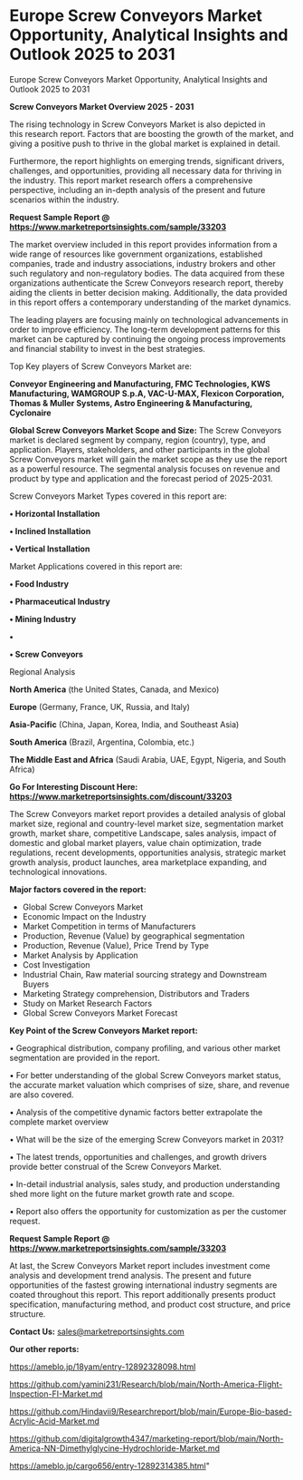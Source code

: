 # Europe Screw Conveyors Market Opportunity, Analytical Insights and Outlook 2025 to 2031
 Europe Screw Conveyors Market Opportunity, Analytical Insights and Outlook 2025 to 2031

<Strong> Screw Conveyors Market Overview 2025 - 2031</strong>

The rising technology in Screw Conveyors Market is also depicted in this research report. Factors that are boosting the growth of the market, and giving a positive push to thrive in the global market is explained in detail.

Furthermore, the report highlights on emerging trends, significant drivers, challenges, and opportunities, providing all necessary data for thriving in the industry. This report market research offers a comprehensive perspective, including an in-depth analysis of the present and future scenarios within the industry.

<strong>Request Sample Report @ <a href=https://www.marketreportsinsights.com/sample/33203>https://www.marketreportsinsights.com/sample/33203</a></strong>

The market overview included in this report provides information from a wide range of resources like government organizations, established companies, trade and industry associations, industry brokers and other such regulatory and non-regulatory bodies. The data acquired from these organizations authenticate the Screw Conveyors research report, thereby aiding the clients in better decision making. Additionally, the data provided in this report offers a contemporary understanding of the market dynamics.

The leading players are focusing mainly on technological advancements in order to improve efficiency. The long-term development patterns for this market can be captured by continuing the ongoing process improvements and financial stability to invest in the best strategies.

Top Key players of Screw Conveyors Market are:

<strong>Conveyor Engineering and Manufacturing, FMC Technologies, KWS Manufacturing, WAMGROUP S.p.A, VAC-U-MAX, Flexicon Corporation, Thomas & Muller Systems, Astro Engineering & Manufacturing, Cyclonaire</strong>

<strong><b>Global Screw Conveyors Market Scope and Size:</b></strong>
The Screw Conveyors market is declared segment by company, region (country), type, and application. Players, stakeholders, and other participants in the global Screw Conveyors market will gain the market scope as they use the report as a powerful resource. The segmental analysis focuses on revenue and product by type and application and the forecast period of 2025-2031.

Screw Conveyors Market Types covered in this report are:

<strong>•  Horizontal Installation

•  Inclined Installation

•  Vertical Installation</strong>

Market Applications covered in this report are:

<strong>•  Food Industry

•  Pharmaceutical Industry

•  Mining Industry

•  

•  Screw Conveyors</strong> 

Regional Analysis

<strong>North America</strong> (the United States, Canada, and Mexico)

<strong>Europe</strong> (Germany, France, UK, Russia, and Italy)

<strong>Asia-Pacific</strong> (China, Japan, Korea, India, and Southeast Asia)

<strong>South America</strong> (Brazil, Argentina, Colombia, etc.)

<strong>The Middle East and Africa</strong> (Saudi Arabia, UAE, Egypt, Nigeria, and South Africa)

<strong>Go For Interesting Discount Here: <a href=https://www.marketreportsinsights.com/discount/33203>https://www.marketreportsinsights.com/discount/33203</a></strong>

The Screw Conveyors market report provides a detailed analysis of global market size, regional and country-level market size, segmentation market growth, market share, competitive Landscape, sales analysis, impact of domestic and global market players, value chain optimization, trade regulations, recent developments, opportunities analysis, strategic market growth analysis, product launches, area marketplace expanding, and technological innovations.

<strong><b>Major factors covered in the report:</b></strong>
<ul>
  <li>Global Screw Conveyors Market </li>
  <li>Economic Impact on the Industry</li>
  <li>Market Competition in terms of Manufacturers</li>
  <li>Production, Revenue (Value) by geographical segmentation</li>
  <li>Production, Revenue (Value), Price Trend by Type</li>
  <li>Market Analysis by Application</li>
  <li>Cost Investigation</li>
  <li>Industrial Chain, Raw material sourcing strategy and Downstream Buyers</li>
  <li>Marketing Strategy comprehension, Distributors and Traders</li>
  <li>Study on Market Research Factors</li>
  <li>Global Screw Conveyors Market Forecast</li>
</ul>

<strong><b>Key Point of the Screw Conveyors Market report:</b></strong>

• Geographical distribution, company profiling, and various other market segmentation are provided in the report.

• For better understanding of the global Screw Conveyors market status, the accurate market valuation which comprises of size, share, and revenue are also covered.

• Analysis of the competitive dynamic factors better extrapolate the complete market overview

• What will be the size of the emerging Screw Conveyors market in 2031?

• The latest trends, opportunities and challenges, and growth drivers provide better construal of the Screw Conveyors Market.

• In-detail industrial analysis, sales study, and production understanding shed more light on the future market growth rate and scope.

• Report also offers the opportunity for customization as per the customer request.

<strong>Request Sample Report @ <a href=https://www.marketreportsinsights.com/sample/33203>https://www.marketreportsinsights.com/sample/33203</a></strong>

At last, the Screw Conveyors Market report includes investment come analysis and development trend analysis. The present and future opportunities of the fastest growing international industry segments are coated throughout this report. This report additionally presents product specification, manufacturing method, and product cost structure, and price structure.

<strong>Contact Us:</strong>
sales@marketreportsinsights.com

<strong>Our other reports:</strong>

<a href=https://ameblo.jp/18yam/entry-12892328098.html>https://ameblo.jp/18yam/entry-12892328098.html</a>

<a href=https://github.com/yamini231/Research/blob/main/North-America-Flight-Inspection-FI-Market.md>https://github.com/yamini231/Research/blob/main/North-America-Flight-Inspection-FI-Market.md</a>

<a href=https://github.com/Hindavii9/Researchreport/blob/main/Europe-Bio-based-Acrylic-Acid-Market.md>https://github.com/Hindavii9/Researchreport/blob/main/Europe-Bio-based-Acrylic-Acid-Market.md</a>

<a href=https://github.com/digitalgrowth4347/marketing-report/blob/main/North-America-NN-Dimethylglycine-Hydrochloride-Market.md>https://github.com/digitalgrowth4347/marketing-report/blob/main/North-America-NN-Dimethylglycine-Hydrochloride-Market.md</a>

<a href=https://ameblo.jp/cargo656/entry-12892314385.html>https://ameblo.jp/cargo656/entry-12892314385.html</a>"
